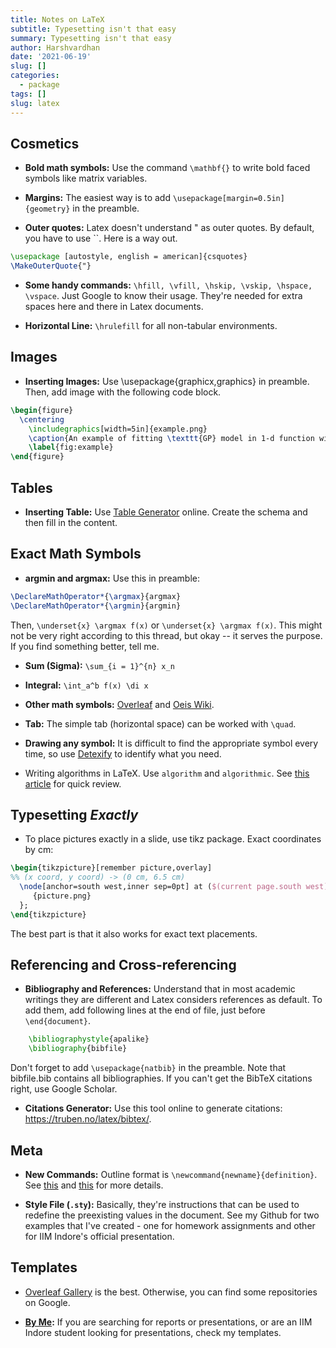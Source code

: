 ```yaml
---
title: Notes on LaTeX
subtitle: Typesetting isn't that easy
summary: Typesetting isn't that easy
author: Harshvardhan
date: '2021-06-19'
slug: []
categories:
  - package
tags: []
slug: latex
---
```


## Cosmetics

-   **Bold math symbols:** Use the command `\mathbf{}` to write bold faced symbols like matrix variables.

-   **Margins:** The easiest way is to add `\usepackage[margin=0.5in]{geometry}` in the preamble.

-   **Outer quotes:** Latex doesn't understand " as outer quotes. By default, you have to use \`\`. Here is a way out.

``` latex
\usepackage [autostyle, english = american]{csquotes}
\MakeOuterQuote{"}
```

-   **Some handy commands:** `\hfill, \vfill, \hskip, \vskip, \hspace, \vspace`. Just Google to know their usage. They're needed for extra spaces here and there in Latex documents.

-   **Horizontal Line:** `\hrulefill` for all non-tabular environments.

## Images

-   **Inserting Images:** Use \\usepackage{graphicx,graphics} in preamble. Then, add image with the following code block.

``` latex
\begin{figure}
  \centering
    \includegraphics[width=5in]{example.png}
    \caption{An example of fitting \texttt{GP} model in 1-d function with seven data points.}
    \label{fig:example}
\end{figure}
```

## Tables

-   **Inserting Table:** Use [Table Generator](https://www.tablesgenerator.com) online. Create the schema and then fill in the content.

## Exact Math Symbols

-   **argmin and argmax:** Use this in preamble:

``` latex
\DeclareMathOperator*{\argmax}{argmax}
\DeclareMathOperator*{\argmin}{argmin}
```

Then, `\underset{x} \argmax f(x)` or `\underset{x} \argmax f(x)`. This might not be very right according to this thread, but okay -- it serves the purpose. If you find something better, tell me.

-   **Sum (Sigma):** `\sum_{i = 1}^{n} x_n`

-   **Integral:** `\int_a^b f(x) \di x`

-   **Other math symbols:** [Overleaf](https://www.overleaf.com/learn/latex/List_of_Greek_letters_and_math_symbols) and [Oeis Wiki](https://oeis.org/wiki/List_of_LaTeX_mathematical_symbols).

-   **Tab:** The simple tab (horizontal space) can be worked with `\quad`.

-   **Drawing any symbol:** It is difficult to find the appropriate symbol every time, so use [Detexify](http://detexify.kirelabs.org/classify.html) to identify what you need.

-   Writing algorithms in LaTeX. Use `algorithm` and `algorithmic`. See [this article](https://www.math-linux.com/latex-26/faq/latex-faq/article/how-to-write-algorithm-and-pseudocode-in-latex-usepackage-algorithm-usepackage-algorithmic) for quick review.

## Typesetting *Exactly*

-   To place pictures exactly in a slide, use tikz package. Exact coordinates by cm:

``` latex
\begin{tikzpicture}[remember picture,overlay]
%% (x coord, y coord) -> (0 cm, 6.5 cm)
  \node[anchor=south west,inner sep=0pt] at ($(current page.south west)+(0cm,6.5cm)$) {
     {picture.png}
  };
\end{tikzpicture}
```

The best part is that it also works for exact text placements.

## Referencing and Cross-referencing

-   **Bibliography and References:** Understand that in most academic writings they are different and Latex considers references as default. To add them, add following lines at the end of file, just before `\end{document}`.

``` latex
    \bibliographystyle{apalike}
    \bibliography{bibfile}
```

Don't forget to add `\usepackage{natbib}` in the preamble. Note that bibfile.bib contains all bibliographies. If you can't get the BibTeX citations right, use Google Scholar.

-   **Citations Generator:** Use this tool online to generate citations: <https://truben.no/latex/bibtex/>.

## Meta

-   **New Commands:** Outline format is `\newcommand{newname}{definition}`. See [this](https://www.overleaf.com/learn/latex/Commands) and [this](https://en.wikibooks.org/wiki/LaTeX/Macros#New_commands) for more details.

-   **Style File (`.sty`):** Basically, they're instructions that can be used to redefine the preexisting values in the document. See my Github for two examples that I've created - one for homework assignments and other for IIM Indore's official presentation.

## Templates

-   [Overleaf Gallery](https://www.overleaf.com/gallery/) is the best. Otherwise, you can find some repositories on Google.

-   [**By Me**](https://www.harsh17.in/latex-templates/)**:** If you are searching for reports or presentations, or are an IIM Indore student looking for presentations, check my templates.
